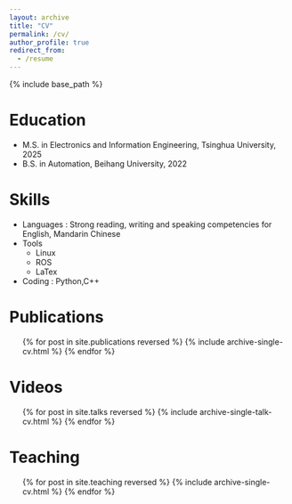 ```yaml
---
layout: archive
title: "CV"
permalink: /cv/
author_profile: true
redirect_from:
  - /resume
---
```


{% include base_path %}

Education
======
* M.S. in Electronics and Information Engineering, Tsinghua University, 2025
* B.S. in Automation, Beihang University, 2022

Skills
======
* Languages : Strong reading, writing and speaking competencies for English, Mandarin Chinese
* Tools 
  * Linux
  * ROS
  * LaTex
* Coding : Python,C++

Publications
======
  <ul>{% for post in site.publications reversed %}
    {% include archive-single-cv.html %}
  {% endfor %}</ul>
  
Videos
======
  <ul>{% for post in site.talks reversed %}
    {% include archive-single-talk-cv.html  %}
  {% endfor %}</ul>
  
Teaching
======
  <ul>{% for post in site.teaching reversed %}
    {% include archive-single-cv.html %}
  {% endfor %}</ul>
  
